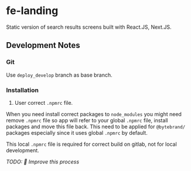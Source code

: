 # fe-landing

Static version of search results screens built with React.JS, Next.JS.


## Development Notes

### Git

Use `deploy_develop` branch as base branch.

### Installation 

1. User correct `.npmrc` file.

When you need install correct packages to `node_modules` you might need remove `.npmrc` file so app will refer to your global `.npmrc` file, install packages and move this file back. 
This need to be applied for `@bytebrand/` packages especially since it uses global `.npmrc` by default.   

This local `.npmrc` file is required for correct build on gitlab, not for local development.

_TODO: 🔧 Improve this process_

